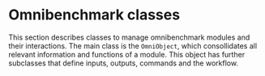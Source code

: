 # Omnibenchmark classes

This section describes classes to manage omnibenchmark modules and their interactions. The main class is the `OmniObject`, which consollidates all relevant information and functions of a module. This object has further subclasses that define inputs, outputs, commands and the workflow.
